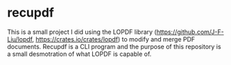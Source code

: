 # recupdf

This is a small project I did using the LOPDF library (https://github.com/J-F-Liu/lopdf, https://crates.io/crates/lopdf) to modify and merge PDF documents. Recupdf is a CLI program and the purpose of this repository is a small desmotration of what LOPDF is capable of.
